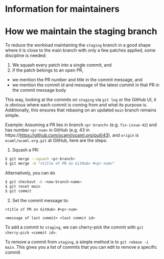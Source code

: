 # Information for maintainers

# How we maintain the staging branch

To reduce the workload maintaining the `staging` branch in a good shape where
it is close to the main branch with only a few patches applied, some discipline is needed:

1. We squash every patch into a single commit, and
2. if the patch belongs to an open PR,
  - we mention the PR number and title in the commit message, and
  - we mention the commit id and message of the latest commit in that PR in the commit message body

This way, looking at the commits on `staging` via `git log` or the GitHub UI, it is obvious where each commit is coming from and what its purpose is. Additionally, this ensures that rebasing on an updated
`main` branch remains simple.

Example: Assuming a PR lies in branch `<pr-branch>`
(e.g. `fix-issue-42`) and has number `<pr-num>` in GitHub (e.g. 43 in
https://https://github.com/ocaml/ocaml.org/pull/43), and `origin` is
`ocaml/ocaml.org.git` at GitHub, here are the steps:

1. Squash a PR:
  ```sh
  $ git merge --squash <pr-branch>
  $ git merge -m "<title of PR on GitHub> #<pr-num>"
  ```
  Alternatively, you can do
  ```sh
  $ git checkout -b <new-branch-name>
  $ git reset main
  $ git commit
  ```

2. Set the commit message to:
  ```
  <title of PR on GitHub> #<pr-num>

  <message of last commit> <last commit id>
  ```

To add a commit to `staging`, we can cherry-pick the commit with `git cherry-pick <commit id>`.

To remove a commit from `staging`, a simple method is to `git rebase -i main`. This gives you a list of commits that you can edit to remove a specific commit.
